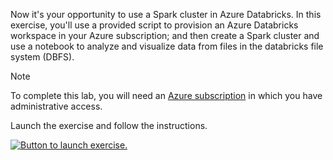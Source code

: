Now it's your opportunity to use a Spark cluster in Azure Databricks. In this exercise, you'll use a provided script to provision an Azure Databricks workspace in your Azure subscription; and then create a Spark cluster and use a notebook to analyze and visualize data from files in the databricks file system (DBFS).

> [!NOTE]
> To complete this lab, you will need an [Azure subscription](https://azure.microsoft.com/free?azure-portal=true) in which you have administrative access.

Launch the exercise and follow the instructions.

[![Button to launch exercise.](../media/launch-exercise.png)](https://go.microsoft.com/fwlink/?linkid=2281014&azure-portal=true)
